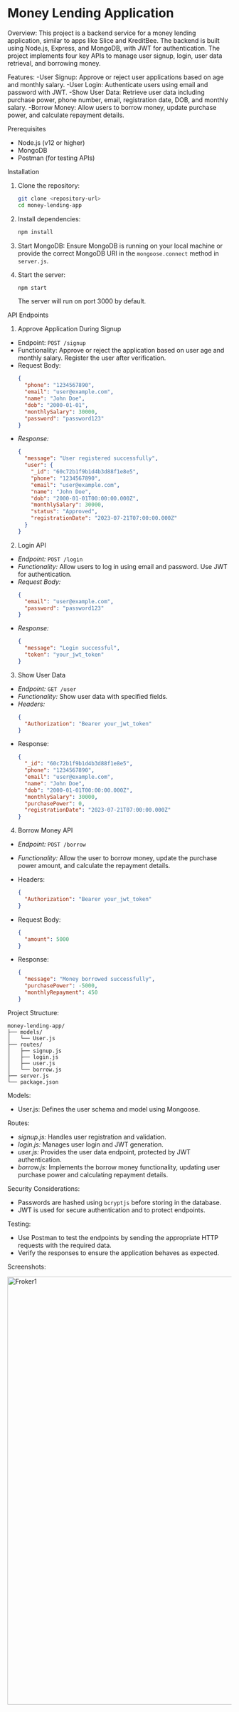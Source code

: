 # Money Lending Application

Overview:
This project is a backend service for a money lending application, similar to apps like Slice and KreditBee. The backend is built using Node.js, Express, and MongoDB, with JWT for authentication. The project implements four key APIs to manage user signup, login, user data retrieval, and borrowing money.

Features:
-User Signup: Approve or reject user applications based on age and monthly salary.
-User Login: Authenticate users using email and password with JWT.
-Show User Data: Retrieve user data including purchase power, phone number, email, registration date, DOB, and monthly salary.
-Borrow Money: Allow users to borrow money, update purchase power, and calculate repayment details.

Prerequisites
- Node.js (v12 or higher)
- MongoDB
- Postman (for testing APIs)

Installation

1. Clone the repository:
   ```bash
   git clone <repository-url>
   cd money-lending-app
   ```

2. Install dependencies:
   ```bash
   npm install
   ```

3. Start MongoDB:
   Ensure MongoDB is running on your local machine or provide the correct MongoDB URI in the `mongoose.connect` method in `server.js`.

4. Start the server:
   ```bash
   npm start
   ```
   The server will run on port 3000 by default.


API Endpoints
 1. Approve Application During Signup
- Endpoint: `POST /signup`
- Functionality: Approve or reject the application based on user age and monthly salary. Register the user after verification.
- Request Body:
  ```json
  {
    "phone": "1234567890",
    "email": "user@example.com",
    "name": "John Doe",
    "dob": "2000-01-01",
    "monthlySalary": 30000,
    "password": "password123"
  }
  ```
- *Response:*
  ```json
  {
    "message": "User registered successfully",
    "user": {
      "_id": "60c72b1f9b1d4b3d88f1e8e5",
      "phone": "1234567890",
      "email": "user@example.com",
      "name": "John Doe",
      "dob": "2000-01-01T00:00:00.000Z",
      "monthlySalary": 30000,
      "status": "Approved",
      "registrationDate": "2023-07-21T07:00:00.000Z"
    }
  }
  ```

2. Login API
- *Endpoint:* `POST /login`
- *Functionality:* Allow users to log in using email and password. Use JWT for authentication.
- *Request Body:*
  ```json
  {
    "email": "user@example.com",
    "password": "password123"
  }
  ```
- *Response:*
  ```json
  {
    "message": "Login successful",
    "token": "your_jwt_token"
  }
  ```

3. Show User Data
- *Endpoint:* `GET /user`
- *Functionality:* Show user data with specified fields.
- *Headers:*
  ```json
  {
    "Authorization": "Bearer your_jwt_token"
  }
  ```
- Response:
  ```json
  {
    "_id": "60c72b1f9b1d4b3d88f1e8e5",
    "phone": "1234567890",
    "email": "user@example.com",
    "name": "John Doe",
    "dob": "2000-01-01T00:00:00.000Z",
    "monthlySalary": 30000,
    "purchasePower": 0,
    "registrationDate": "2023-07-21T07:00:00.000Z"
  }
  ```

4. Borrow Money API
- *Endpoint:* `POST /borrow`
- *Functionality:* Allow the user to borrow money, update the purchase power amount, and calculate the repayment details.


- Headers:
  ```json
  {
    "Authorization": "Bearer your_jwt_token"
  }
  ```

- Request Body:
  ```json
  {
    "amount": 5000
  }
  ```

- Response:
  ```json
  {
    "message": "Money borrowed successfully",
    "purchasePower": -5000,
    "monthlyRepayment": 450
  }
  ```

Project Structure:
```
money-lending-app/
├── models/
│   └── User.js
├── routes/
│   ├── signup.js
│   ├── login.js
│   ├── user.js
│   └── borrow.js
├── server.js
└── package.json
```

Models:

- User.js: Defines the user schema and model using Mongoose.

Routes:
- *signup.js:* Handles user registration and validation.
- *login.js:* Manages user login and JWT generation.
- *user.js:* Provides the user data endpoint, protected by JWT authentication.
- *borrow.js:* Implements the borrow money functionality, updating user purchase power and calculating repayment details.

Security Considerations:
- Passwords are hashed using `bcryptjs` before storing in the database.
- JWT is used for secure authentication and to protect endpoints.

Testing:
- Use Postman to test the endpoints by sending the appropriate HTTP requests with the required data.
- Verify the responses to ensure the application behaves as expected.

Screenshots:
 
<img width="959" alt="Froker1" src="https://github.com/user-attachments/assets/e1b23c0f-3323-4de6-ae6d-141910c45e1e">
